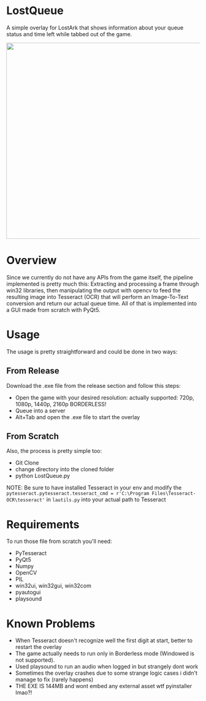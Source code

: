 # LostQueue
A simple overlay for LostArk that shows information about your queue status and time left while tabbed out of the game.<br>

<p align="center">
  <img src="https://preview.redd.it/syb4jtng0uj81.png?width=632&format=png&auto=webp&s=b0d612c0958b1041729f64324df068a58bd101bf" width="512">
</p>

# Overview 
Since we currently do not have any APIs from the game itself, the pipeline implemented is pretty much this: Extracting and processing a frame through win32 libraries, then manipulating the output with opencv to feed the resulting image into Tesseract (OCR) that will perform an Image-To-Text conversion and return our actual queue time. All of that is  implemented into a GUI made from scratch with PyQt5. 

# Usage
The usage is pretty straightforward and could be done in two ways:

## From Release 
Download the .exe file from the release section and follow this steps: 
- Open the game with your desired resolution: actually supported: 720p, 1080p, 1440p, 2160p BORDERLESS!
- Queue into a server
- Alt+Tab and open the .exe file to start the overlay 

## From Scratch 
Also, the process is pretty simple too: 
- Git Clone
- change directory into the cloned folder 
- python LostQueue.py

NOTE: Be sure to have installed Tesseract in your env and modify the `pytesseract.pytesseract.tesseract_cmd = r'C:\Program Files\Tesseract-OCR\tesseract'` in `lautils.py` into your actual path to Tesseract

# Requirements
To run those file from scratch you'll need: 
- PyTesseract
- PyQt5
- Numpy
- OpenCV 
- PIL
- win32ui, win32gui, win32com
- pyautogui
- playsound

# Known Problems
- When Tesseract doesn't recognize well the first digit at start, better to restart the overlay
- The game actually needs to run only in Borderless mode (Windowed is not supported). 
- Used playsound to run an audio when logged in but strangely dont work 
- Sometimes the overlay crashes due to some strange logic cases i didn't manage to fix (rarely happens)
- THE EXE IS 144MB and wont embed any external asset wtf pyinstaller lmao?!
